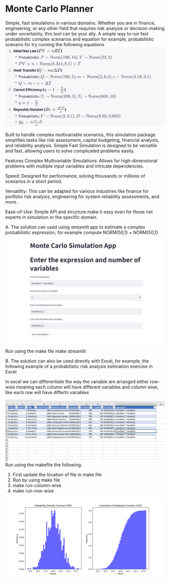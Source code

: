 # Monte Carlo Planner
Simple, fast simulations in various domains. Whether you are in finance, engineering, or any other field that requires risk analysis or decision-making under uncertainty, this tool can be your ally. A simple way to run fast probabilistic complex scenarios and equation for example, probabilistic scenario for try running the following equations 
![Screenshot](equations.JPG)

Built to handle complex multivariable scenarios, this simulation package simplifies tasks like risk assessment, capital budgeting, financial analysis, and reliability analysis. Simple Fast Simulation is designed to be versatile and fast, allowing users to solve complicated problems easily.

Features
Complex Multivariable Simulations: Allows for high-dimensional problems with multiple input variables and intricate dependencies.

Speed: Designed for performance, solving thousands or millions of scenarios in a short period.

Versatility: This can be adapted for various industries like finance for portfolio risk analysis, engineering for system reliability assessments, and more.

Ease-of-Use: Simple API and structure make it easy even for those not experts in simulation or the specific domain.

A. The solution can used using streamlit app to estimate a complex probabilistic expression, for example compute NORM(50,1) + NORM(50,1)
![Screenshot](streamlit.JPG)

Run using the make file 
make streamlit

B. The solution can also be used directly with Excel, for example, the following example of a probabilistic risk analysis estimation exercise in Excel

In excel we can differentiate the way the variable are arranged either row-wise meaning each column will have different variables and column wise, like each row will have differtn variables

![Screenshot](excel_capture.JPG)
Run using the makefile the following. 

1. First update the location of file in make file
2. Run by using make file
3. make run-column-wise 
4. make run-row-wise

![Screenshot](chart.png)
